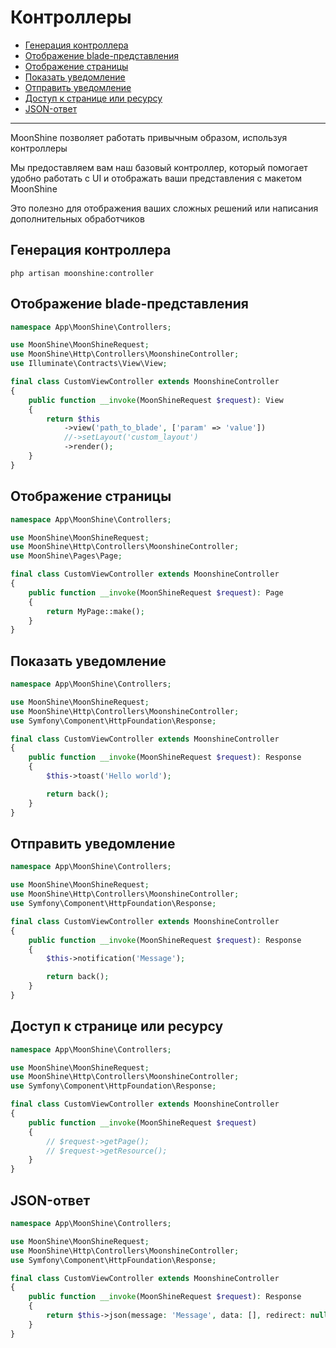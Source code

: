 # Контроллеры

  - [Генерация контроллера](#generate-controller)
  - [Отображение blade-представления](#show-blade-view)
  - [Отображение страницы](#display-page)
  - [Показать уведомление](#show-notification)
  - [Отправить уведомление](#send-notification)
  - [Доступ к странице или ресурсу](#access-a-page-or-resource)
  - [JSON-ответ](#json-response)

---

MoonShine позволяет работать привычным образом, используя контроллеры

Мы предоставляем вам наш базовый контроллер, который помогает удобно работать с UI и отображать ваши представления с макетом MoonShine

Это полезно для отображения ваших сложных решений или написания дополнительных обработчиков

<a name="generate-controller"></a>
## Генерация контроллера

```shell
php artisan moonshine:controller
```

<a name="show-blade-view"></a>
## Отображение blade-представления

```php
namespace App\MoonShine\Controllers;

use MoonShine\MoonShineRequest;
use MoonShine\Http\Controllers\MoonshineController;
use Illuminate\Contracts\View\View;

final class CustomViewController extends MoonshineController
{
    public function __invoke(MoonShineRequest $request): View
    {
        return $this
            ->view('path_to_blade', ['param' => 'value'])
            //->setLayout('custom_layout')
            ->render();
    }
}
```

<a name="display-page"></a>
## Отображение страницы

```php
namespace App\MoonShine\Controllers;

use MoonShine\MoonShineRequest;
use MoonShine\Http\Controllers\MoonshineController;
use MoonShine\Pages\Page;

final class CustomViewController extends MoonshineController
{
    public function __invoke(MoonShineRequest $request): Page
    {
        return MyPage::make();
    }
}
```

<a name="show-notification"></a>
## Показать уведомление

```php
namespace App\MoonShine\Controllers;

use MoonShine\MoonShineRequest;
use MoonShine\Http\Controllers\MoonshineController;
use Symfony\Component\HttpFoundation\Response;

final class CustomViewController extends MoonshineController
{
    public function __invoke(MoonShineRequest $request): Response
    {
        $this->toast('Hello world');

        return back();
    }
}
```

<a name="send-notification"></a>
## Отправить уведомление

```php
namespace App\MoonShine\Controllers;

use MoonShine\MoonShineRequest;
use MoonShine\Http\Controllers\MoonshineController;
use Symfony\Component\HttpFoundation\Response;

final class CustomViewController extends MoonshineController
{
    public function __invoke(MoonShineRequest $request): Response
    {
        $this->notification('Message');

        return back();
    }
}
```

<a name="access-a-page-or-resource"></a>
## Доступ к странице или ресурсу

```php
namespace App\MoonShine\Controllers;

use MoonShine\MoonShineRequest;
use MoonShine\Http\Controllers\MoonshineController;
use Symfony\Component\HttpFoundation\Response;

final class CustomViewController extends MoonshineController
{
    public function __invoke(MoonShineRequest $request)
    {
        // $request->getPage();
        // $request->getResource();
    }
}
```

<a name="json-response"></a>
## JSON-ответ

```php
namespace App\MoonShine\Controllers;

use MoonShine\MoonShineRequest;
use MoonShine\Http\Controllers\MoonshineController;
use Symfony\Component\HttpFoundation\Response;

final class CustomViewController extends MoonshineController
{
    public function __invoke(MoonShineRequest $request): Response
    {
        return $this->json(message: 'Message', data: [], redirect: null);
    }
}
```
